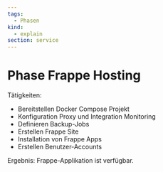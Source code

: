 ```yaml
---
tags:
  - Phasen
kind:
  - explain
section: service
---
```


# Phase Frappe Hosting

Tätigkeiten:

- Bereitstellen Docker Compose Projekt
- Konfiguration Proxy und Integration Monitoring
- Definieren Backup-Jobs
- Erstellen Frappe Site
- Installation von Frappe Apps
- Erstellen Benutzer-Accounts

Ergebnis: Frappe-Applikation ist verfügbar.
